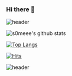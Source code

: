 ### Hi there 👋

![header](https://capsule-render.vercel.app/api?type=waving&color=auto&height=220&section=header&text=s0meee&fontSize=60)

![s0meee's github stats](https://github-readme-stats.vercel.app/api?username=s0meee&show_icons=true)

[![Top Langs](https://github-readme-stats.vercel.app/api/top-langs/?username=s0meee&layout=compact)](https://github.com/s0meee/github-readme-stats)

[![Hits](https://hits.seeyoufarm.com/api/count/incr/badge.svg?url=https%3A%2F%2Fgithub.com%2Fs0meee%2Fhit-counter&count_bg=%23D8B8F6&title_bg=%23EEA8F0&icon=reddit.svg&icon_color=%23F3F1F6&title=hits&edge_flat=false)](https://hits.seeyoufarm.com)

![header](https://capsule-render.vercel.app/api?type=waving&color=auto&height=120&animation=fadeIn&section=footer&text=👩🏻‍💻&fontAlign=70)
